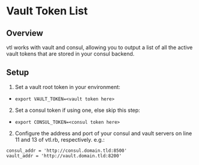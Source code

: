 # Vault Token List

## Overview

vtl works with vault and consul, allowing you to output a list of all the active vault tokens that are stored in your consul backend.

## Setup

1. Set a vault root token in your environment:
  - `export VAULT_TOKEN=<vault token here>`
2. Set a consul token if using one, else skip this step:
  - `export CONSUL_TOKEN=<consul token here>`
2. Configure the address and port of your consul and vault servers on line 11 and 13 of vtl.rb, respectively.  e.g.:

```
consul_addr = 'http://consul.domain.tld:8500'
vault_addr = 'http://vault.domain.tld:8200'
```
